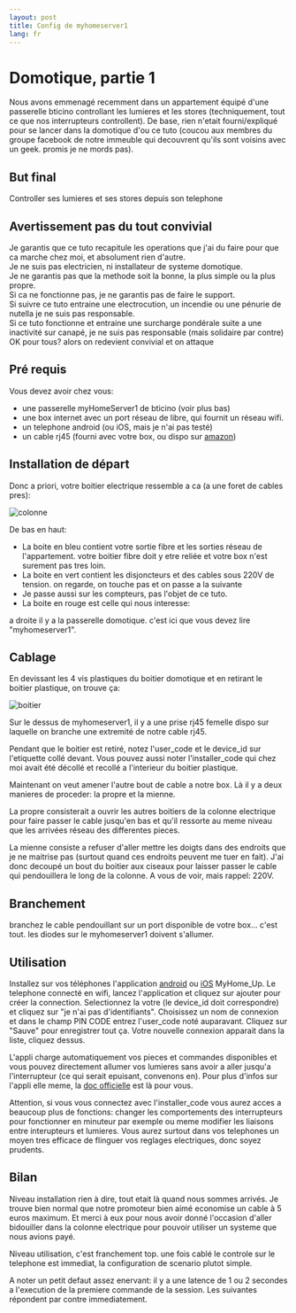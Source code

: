 ```yaml
---
layout: post
title: Config de myhomeserver1
lang: fr
---
```


# Domotique, partie 1

Nous avons emmenagé recemment dans un appartement équipé d'une passerelle bticino controllant les lumieres et les stores (techniquement, tout ce que nos interrupteurs controllent).
De base, rien n'etait fourni/expliqué pour se lancer dans la domotique d'ou ce tuto (coucou aux membres du groupe facebook de notre immeuble qui decouvrent qu'ils sont voisins avec un geek. promis je ne mords pas).

## But final
Controller ses lumieres et ses stores depuis son telephone

## Avertissement pas du tout convivial
Je garantis que ce tuto recapitule les operations que j'ai du faire pour que ca marche chez moi, et absolument rien d'autre.  
Je ne suis pas electricien, ni installateur de systeme domotique.  
Je ne garantis pas que la methode soit la bonne, la plus simple ou la plus propre.  
Si ca ne fonctionne pas, je ne garantis pas de faire le support.  
Si suivre ce tuto entraine une electrocution, un incendie ou une pénurie de nutella je ne suis pas responsable.  
Si ce tuto fonctionne et entraine une surcharge pondérale suite a une inactivité sur canapé, je ne suis pas responsable (mais solidaire par contre)  
OK pour tous? alors on redevient convivial et on attaque

## Pré requis
Vous devez avoir chez vous:

 * une passerelle myHomeServer1 de bticino (voir plus bas)
 * une box internet avec un port réseau de libre, qui fournit un réseau wifi.
 * un telephone android (ou iOS, mais je n'ai pas testé)
 * un cable rj45 (fourni avec votre box, ou dispo sur [amazon])

## Installation de départ
Donc a priori, votre boitier electrique ressemble a ca (a une foret de cables pres):

![colonne][colonne]

De bas en haut:

 * La boite en bleu contient votre sortie fibre et les sorties réseau de l'appartement. votre boitier fibre doit y etre reliée et votre box n'est surement pas tres loin.
 * La boite en vert contient les disjoncteurs et des cables sous 220V de tension. on regarde, on touche pas et on passe a la suivante
 * Je passe aussi sur les compteurs, pas l'objet de ce tuto.
 * La boite en rouge est celle qui nous interesse:

a droite il y a la passerelle domotique. c'est ici que vous devez lire "myhomeserver1".

## Cablage
En devissant les 4 vis plastiques du boitier domotique et en retirant le boitier plastique, on trouve ça:

![boitier][boitier]

Sur le dessus de myhomeserver1, il y a une prise rj45 femelle dispo sur laquelle on branche une extremité de notre cable rj45.

Pendant que le boitier est retiré, notez l'user_code et le device_id sur l'etiquette collé devant.
Vous pouvez aussi noter l'installer_code qui chez moi avait été décollé et recollé a l'interieur du boitier plastique.

Maintenant on veut amener l'autre bout de cable a notre box. Là il y a deux manieres de proceder: la propre et la mienne.

La propre consisterait a ouvrir les autres boitiers de la colonne electrique pour faire passer le cable jusqu'en bas et qu'il ressorte au meme niveau que les arrivées réseau des differentes pieces.

La mienne consiste a refuser d'aller mettre les doigts dans des endroits que je ne maitrise pas (surtout quand ces endroits peuvent me tuer en fait). J'ai donc decoupé un bout du boitier aux ciseaux pour laisser passer le cable qui pendouillera le long de la colonne.
A vous de voir, mais rappel: 220V.

## Branchement
branchez le cable pendouillant sur un port disponible de votre box... c'est tout. les diodes sur le myhomeserver1 doivent s'allumer.

## Utilisation
Installez sur vos téléphones l'application [android] ou [iOS] MyHome_Up.
Le telephone connecté en wifi, lancez l'application et cliquez sur ajouter pour créer la connection. Selectionnez la votre (le device_id doit correspondre) et cliquez sur "je n'ai pas d'identifiants". Choisissez un nom de connexion et dans le champ PIN CODE entrez l'user_code noté auparavant. Cliquez sur "Sauve" pour enregistrer tout ça. Votre nouvelle connexion apparait dans la liste, cliquez dessus.

L'appli charge automatiquement vos pieces et commandes disponibles et vous pouvez directement allumer vos lumieres sans avoir a aller jusqu'a l'interrupteur (ce qui serait epuisant, convenons en).
Pour plus d'infos sur l'appli elle meme, la [doc officielle][MyHome_Up] est là pour vous.

Attention, si vous vous connectez avec l'installer_code vous aurez acces a beaucoup plus de fonctions: changer les comportements des interrupteurs pour fonctionner en minuteur par exemple ou meme modifier les liaisons entre interupteurs et lumieres. Vous aurez surtout dans vos telephones un moyen tres efficace de flinguer vos reglages electriques, donc soyez prudents.

## Bilan
Niveau installation rien à dire, tout etait là quand nous sommes arrivés. Je trouve bien normal que notre promoteur bien aimé economise un cable à 5 euros maximum. Et merci à eux pour nous avoir donné l'occasion d'aller bidouiller dans la colonne electrique pour pouvoir utiliser un systeme que nous avions payé.

Niveau utilisation, c'est franchement top. une fois cablé le controle sur le telephone est immediat, la configuration de scenario plutot simple.

A noter un petit defaut assez enervant: il y a une latence de 1 ou 2 secondes a l'execution de la premiere commande de la session. Les suivantes répondent par contre immediatement.

[android]: https://play.google.com/store/apps/details?id=com.bticino.myhomeevo&hl=fr
[iOS]:https://itunes.apple.com/fr/app/myhome-up/id1086592490?mt=8
[amazon]: https://www.amazon.fr/b/ref=s9_acsd_hfnv_hd_bw_bT7LaZ_ct_x_ct02_w?_encoding=UTF8&node=430306031&pf_rd_m=A1X6FK5RDHNB96&pf_rd_s=merchandised-search-8&pf_rd_r=ZXN1PEWE9R0M77PZGC99&pf_rd_t=101&pf_rd_p=e0e9cb9b-767e-5ad1-aa18-c77f14f3c384&pf_rd_i=430265031
[MyHome_Up]: https://www.bticino.be/fr/domotique/myhomeup
[colonne]: https://lh3.googleusercontent.com/FsuQOmHgQAV5DRNoGU0p5qNHIk_vyHZPYBUa7zowtQQpj3ppOxAI81Ps-oJSX62oA08ywGqYup_0bzNVd6ydq83ozB4N3r-iNZ5B45fj9xQY9wRF4Ayai0it2xmtro_BVmcCIBPwchEJX0o37bKpLXQsntc06hTmIekV3vhbZFHjK5WHWrvloiQ1o_g49p5kWTz8ZWvXdHykrLU0TmdzwlFurAEAdOGyjxq8Vmy6hHykIF2w_2rknGJwsOdvHoA5wLelQH0gIJ9UGhImRilxQBkCFqy3511xIb6KiQNo32DKokqzKVK5zjL3476igLfcLkiYxaB0EQuBLb9VWJprwgLnTVhOJQzTCNmsTNgFolpR53xVqiia3ofe8KTETcpPnclrGYD-BS83LnvfqPkvsXV6mv-xhuegxBjRr9bVOQPZ-3sI466eNcgflmUlxTF9R4LYtNNsO6iS0hPeI0gz4nTnyAsiW5b5RNAqBlvR2LoOQ0Phy_x-w-ok1k4qf5xJIvITwu-1fyK1OVQZdbiL7fAH4-Sg2INvR60O_6ZGF8-2KvAI8DklDXixsgs-YxSNtx6drxHXfq2EQTkoTss1bdX8fu8wfF4ydb3cTjjLBd8Ts6tlEC5GhKjpKzDnEMFH5k3BdkDLr1huNblRE7jkmpakIfeYnlAw=w500-h667-no "Colonne electrique"
[boitier]: https://lh3.googleusercontent.com/_4NAt0wQ6OZwhXNOJMClEbtd2qIJme8-ZckTMGbh9vrbN-THa2GftrIK6-quo_-hxzpavPsYJcgBgOtR49Wox4F0kUSxVd_skn8FuFPHI2y7__Hl4C0a4BAfxnKDcSPObfOqgA8583RkpLK9X120BqI3-8tQf0ZsSLGdbFvc5hKVqXZ1bhwbr2sTsOYKKH85QfKD2cbvl9_yS5m8MwHzHPOLBMC9SAQFQ8EGHS-YlBMQmz5qXJmnuo_CvSBbPRFlsMMvPgRcDvJZUpcVNmlbMaC010H3unRnsrUtmXFN_PJOFt-Or9Y60YY5PRFiZQxJnUnDWbkaFb5-6CMTblbvTW7LJLKrVcSPJgsbpV_VvfQkQc5Ez-2svvYia-iBXzZV0XKoAM2wMdt6nhHolanv9HxQBR40CFxVhF6eX6phdTjhtIvzkDUC0BgkNUInt8YjmLCclg8WCU9u1gkdj1D6T-CXacG255rsBmGu3sa0A-lfIKoBP9e0JPknZzTTIoIgNxJ11JZ-Kzr02mq1jZ1wS7BXas5o_ZwJLMTGnK8ollxRQCbZI4CU_8z1dvkhuVFwvgw2gqGUfG-rLbo7UQESgJsWg00-VNXdgVkCR6bhXFCQE-TEp_Bs25rggOgAWHF9l_EbDFOqkV7cU30FARRH8nG_XyOcnlzY=w500-h375-no "Boitier electrique"
